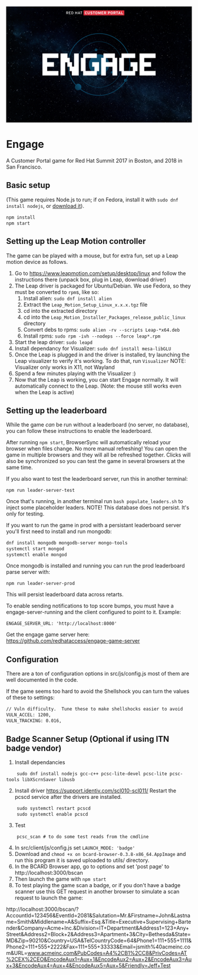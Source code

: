 ![Engage](https://github.com/redhataccess/engage-game/raw/master/engageTitle.png)

# Engage

A Customer Portal game for Red Hat Summit 2017 in Boston, and 2018 in San Francisco.

## Basic setup

(This game requires Node.js to run; if on Fedora, install it with `sudo dnf install nodejs`, or [download it](https://nodejs.org/en/)).

    npm install
    npm start

## Setting up the Leap Motion controller

The game can be played with a mouse, but for extra fun, set up a Leap motion device as follows.

  1. Go to https://www.leapmotion.com/setup/desktop/linux and follow the instructions there (unpack box, plug in Leap, download driver)
  2. The Leap driver is packaged for Ubuntu/Debian.  We use Fedora, so they must be converted to `rpm`s, like so:
     1. Install alien: `sudo dnf install alien`
     2. Extract the `Leap_Motion_Setup_Linux_x.x.x.tgz` file
     3. cd into the extracted directory
     4. cd into the `Leap_Motion_Installer_Packages_release_public_linux` directory
     5. Convert debs to rpms: `sudo alien -rv --scripts Leap-*x64.deb`
     6. Install rpms: `sudo rpm -ivh --nodeps --force leap*.rpm`
  3. Start the leap driver: `sudo leapd`
  4. Install dependancy for Visualizer: `sudo dnf install mesa-libGLU`
  4. Once the Leap is plugged in and the driver is installed, try launching the Leap visualizer to verify it's working.  To do that, run `Visualizer`  NOTE: Visualizer only works in X11,  not Wayland
  5. Spend a few minutes playing with the Visualizer :)
  6. Now that the Leap is working, you can start Engage normally.  It will automatically connect to the Leap.  (Note: the mouse still works even when the Leap is active)

## Setting up the leaderboard

While the game *can* be run without a leaderboard (no server, no database), you can follow these instructions to enable the leaderboard.

After running `npm start`, BrowserSync will automatically reload your browser
when files change.  No more manual refreshing!  You can open the game in
multiple browsers and they will all be refreshed together.  Clicks will also be
synchronized so you can test the game in several browsers at the same time.

If you also want to test the leaderboard server, run this in another terminal:

    npm run leader-server-test

Once that's running, in another terminal run `bash populate_leaders.sh` to inject some placeholder leaders.  NOTE! This database does not persist.  It's only for testing.

If you want to run the game in prod with a persistant leaderboard server you'll first need to install and run mongodb:

    dnf install mongodb mongodb-server mongo-tools
    systemctl start mongod
    systemctl enable mongod

Once mongodb is installed and running you can run the prod leaderboard parse server with:

    npm run leader-server-prod

This will persist leaderboard data across retarts.

To enable sending notifications to top score bumps, you must have a engage-server-running
and the client configured to point to it. Example:

    ENGAGE_SERVER_URL: 'http://localhost:8000'

Get the engage game server here: https://github.com/redhataccess/engage-game-server

## Configuration

There are a ton of configuration options in src/js/config.js  most of them are well documented in the code.

If the game seems too hard to avoid the Shellshock you can turn the values of these to settings:

    // Vuln difficulty.  Tune these to make shellshocks easier to avoid
    VULN_ACCEL: 1200,
    VULN_TRACKING: 0.016,

## Badge Scanner Setup (Optional if using ITN badge vendor)

1. Install dependancies

```
    sudo dnf install nodejs gcc-c++ pcsc-lite-devel pcsc-lite pcsc-tools libXScrnSaver libusb
```

2. Install driver
https://support.identiv.com/scl010-scl011/
Restart the pcscd service after the drivers are installed.

```
    sudo systemctl restart pcscd
    sudo systemctl enable pcscd
```

3. Test

```
    pcsc_scan # to do some test reads from the cmdline
```

4. In src/client/js/config.js  set `LAUNCH_MODE: 'badge'`
5. Download and `chmod +x on bcard-browser-0.3.8-x86_64.AppImage`  and run this program it is saved uploaded to utils/ directory.
6. In the BCARD Browser app, go to options and set 'post page' to http://localhost:3000/bscan
7. Then launch the game with `npm start`
8. To test playing the game scan a badge, or if you don't have a badge scanner use this GET request in another browser to simulate a scan request to launch the game:

http://localhost:3000/bscan/?AccountId=123456&EventId=2081&Salutation=Mr.&Firstname=John&Lastname=Smith&Middlename=A&Suffix=Esq.&Title=Executive+Supervising+Bartender&Company=Acme+Inc.&Division=IT+Department&Address1=123+Any+Street&Address2=Block+2&Address3=Apartment+3&City=Bethesda&State=MD&Zip=90210&Country=USA&TelCountryCode=64&Phone1=111+555+1111&Phone2=111+555+2222&Fax=111+555+33333&Email=jsmith%40acmeinc.com&URL=www.acmeinc.com&PubCodes=A4%2CB1%2CC8&PrivCodes=AT%2CEX%2CEO&EncodeAux1=Aux+1&EncodeAux2=Aux+2&EncodeAux3=Aux+3&EncodeAux4=Aux+4&EncodeAux5=Aux+5&Friendly=Jeff+Test

